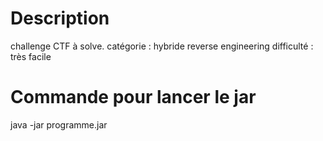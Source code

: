 # Description
challenge CTF à solve.
catégorie : hybride reverse engineering
difficulté : très facile

# Commande pour lancer le jar
java -jar programme.jar
